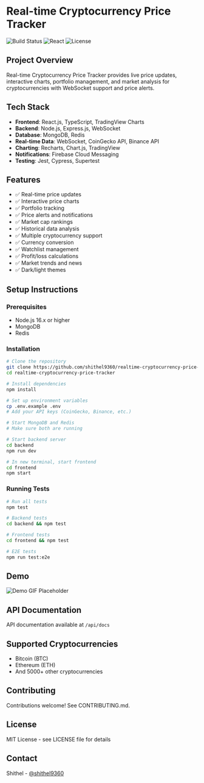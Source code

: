 # Real-time Cryptocurrency Price Tracker

![Build Status](https://img.shields.io/badge/build-passing-brightgreen)
![React](https://img.shields.io/badge/react-18.x-blue)
![License](https://img.shields.io/badge/license-MIT-green)

## Project Overview
Real-time Cryptocurrency Price Tracker provides live price updates, interactive charts, portfolio management, and market analysis for cryptocurrencies with WebSocket support and price alerts.

## Tech Stack
- **Frontend**: React.js, TypeScript, TradingView Charts
- **Backend**: Node.js, Express.js, WebSocket
- **Database**: MongoDB, Redis
- **Real-time Data**: WebSocket, CoinGecko API, Binance API
- **Charting**: Recharts, Chart.js, TradingView
- **Notifications**: Firebase Cloud Messaging
- **Testing**: Jest, Cypress, Supertest

## Features
- ✅ Real-time price updates
- ✅ Interactive price charts
- ✅ Portfolio tracking
- ✅ Price alerts and notifications
- ✅ Market cap rankings
- ✅ Historical data analysis
- ✅ Multiple cryptocurrency support
- ✅ Currency conversion
- ✅ Watchlist management
- ✅ Profit/loss calculations
- ✅ Market trends and news
- ✅ Dark/light themes

## Setup Instructions

### Prerequisites
- Node.js 16.x or higher
- MongoDB
- Redis

### Installation

```bash
# Clone the repository
git clone https://github.com/shithel9360/realtime-cryptocurrency-price-tracker.git
cd realtime-cryptocurrency-price-tracker

# Install dependencies
npm install

# Set up environment variables
cp .env.example .env
# Add your API keys (CoinGecko, Binance, etc.)

# Start MongoDB and Redis
# Make sure both are running

# Start backend server
cd backend
npm run dev

# In new terminal, start frontend
cd frontend
npm start
```

### Running Tests

```bash
# Run all tests
npm test

# Backend tests
cd backend && npm test

# Frontend tests
cd frontend && npm test

# E2E tests
npm run test:e2e
```

## Demo

![Demo GIF Placeholder](https://via.placeholder.com/800x400.png?text=Crypto+Tracker+Demo)

## API Documentation

API documentation available at `/api/docs`

## Supported Cryptocurrencies

- Bitcoin (BTC)
- Ethereum (ETH)
- And 5000+ other cryptocurrencies

## Contributing

Contributions welcome! See CONTRIBUTING.md.

## License

MIT License - see LICENSE file for details

## Contact

Shithel - [@shithel9360](https://github.com/shithel9360)
